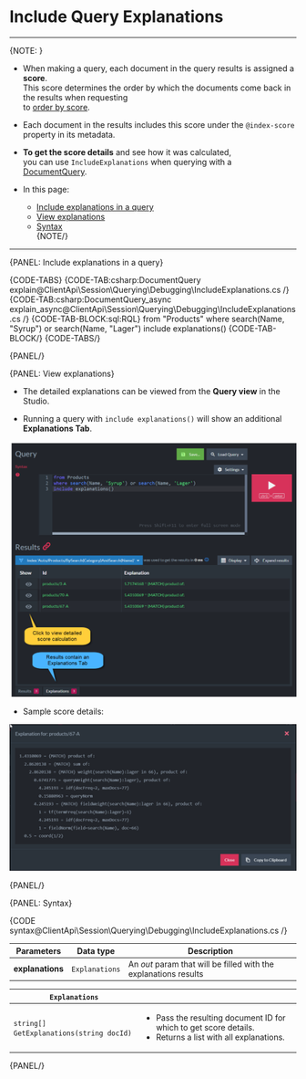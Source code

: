 # Include Query Explanations

---

{NOTE: }

* When making a query, each document in the query results is assigned a __score__.  
  This score determines the order by which the documents come back in the results when requesting   
  to [order by score](../../../../client-api/session/querying/sort-query-results#order-by-score).

* Each document in the results includes this score under the `@index-score` property in its metadata.

* __To get the score details__ and see how it was calculated,  
  you can use `IncludeExplanations` when querying with a [DocumentQuery](../../../../client-api/session/querying/document-query/what-is-document-query). 

* In this page:
    * [Include explanations in a query](../../../../client-api/session/querying/debugging/include-explanations#include-explanations-in-a-query)  
    * [View explanations](../../../../client-api/session/querying/debugging/include-explanations#view-explanations)  
    * [Syntax](../../../../client-api/session/querying/debugging/include-explanations#syntax)  
{NOTE/}

---

{PANEL: Include explanations in a query}

{CODE-TABS}
{CODE-TAB:csharp:DocumentQuery explain@ClientApi\Session\Querying\Debugging\IncludeExplanations.cs /}
{CODE-TAB:csharp:DocumentQuery_async explain_async@ClientApi\Session\Querying\Debugging\IncludeExplanations.cs /}
{CODE-TAB-BLOCK:sql:RQL}
from "Products"
where search(Name, "Syrup") or search(Name, "Lager")
include explanations()
{CODE-TAB-BLOCK/}
{CODE-TABS/}

{PANEL/}

{PANEL: View explanations}

* The detailed explanations can be viewed from the __Query view__ in the Studio.  

* Running a query with `include explanations()` will show an additional __Explanations Tab__.

![Figure 1. Explanations in the Studio](images/include-explanations-1.png "Include explanations")

* Sample score details:

![Figure 2. View explanations](images/include-explanations-2.png "View explanation")

{PANEL/}

{PANEL: Syntax}

{CODE syntax@ClientApi\Session\Querying\Debugging\IncludeExplanations.cs /}

| Parameters | Data type | Description |
| - | - | - |
| __explanations__ | `Explanations` | An _out_ param that will be filled with the explanations results |

| `Explanations` | |
| - | - |
| `string[] GetExplanations(string docId)` | <ul><li>Pass the resulting document ID for which to get score details.</li><li>Returns a list with all explanations.</li></ul> |

{PANEL/}
